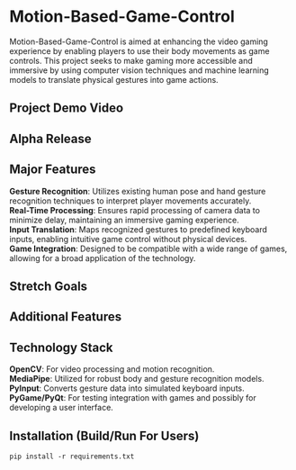 # Motion-Based-Game-Control

Motion-Based-Game-Control is aimed at enhancing the video gaming experience by enabling players to use their body movements as game controls. This project seeks to make gaming more accessible and immersive by using computer vision techniques and machine learning models to translate physical gestures into game actions. 


## Project Demo Video

## Alpha Release

## Major Features
**Gesture Recognition**: Utilizes existing human pose and hand gesture recognition techniques to interpret player movements accurately.  
**Real-Time Processing**: Ensures rapid processing of camera data to minimize delay, maintaining an immersive gaming experience.  
**Input Translation**: Maps recognized gestures to predefined keyboard inputs, enabling intuitive game control without physical devices.  
**Game Integration**: Designed to be compatible with a wide range of games, allowing for a broad application of the technology.  


## Stretch Goals



## Additional Features



## Technology Stack
**OpenCV**: For video processing and motion recognition.  
**MediaPipe**: Utilized for robust body and gesture recognition models.  
**PyInput**: Converts gesture data into simulated keyboard inputs.  
**PyGame/PyQt**: For testing integration with games and possibly for developing a user interface.  



## Installation (Build/Run For Users)

```
pip install -r requirements.txt
```
